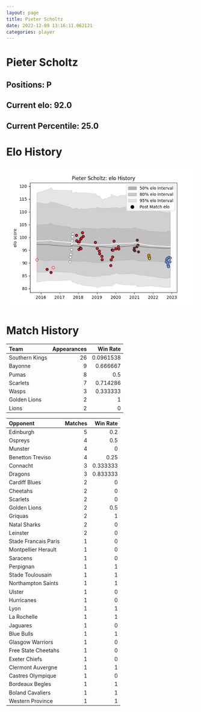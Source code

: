 ```yaml
---  
layout: page  
title: Pieter Scholtz  
date: 2022-12-09 13:16:11.062121  
categories: player  
---
```

# Pieter Scholtz

## Positions: P

## Current elo: 92.0

## Current Percentile: 25.0

# Elo History


![elo history](history_PieterScholtz.png)
# Match History


| Team           |   Appearances |   Win Rate |
|:---------------|--------------:|-----------:|
| Southern Kings |            26 |  0.0961538 |
| Bayonne        |             9 |  0.666667  |
| Pumas          |             8 |  0.5       |
| Scarlets       |             7 |  0.714286  |
| Wasps          |             3 |  0.333333  |
| Golden Lions   |             2 |  1         |
| Lions          |             2 |  0         |

| Opponent             |   Matches |   Win Rate |
|:---------------------|----------:|-----------:|
| Edinburgh            |         5 |   0.2      |
| Ospreys              |         4 |   0.5      |
| Munster              |         4 |   0        |
| Benetton Treviso     |         4 |   0.25     |
| Connacht             |         3 |   0.333333 |
| Dragons              |         3 |   0.833333 |
| Cardiff Blues        |         2 |   0        |
| Cheetahs             |         2 |   0        |
| Scarlets             |         2 |   0        |
| Golden Lions         |         2 |   0.5      |
| Griquas              |         2 |   1        |
| Natal Sharks         |         2 |   0        |
| Leinster             |         2 |   0        |
| Stade Francais Paris |         1 |   0        |
| Montpellier Herault  |         1 |   0        |
| Saracens             |         1 |   0        |
| Perpignan            |         1 |   1        |
| Stade Toulousain     |         1 |   1        |
| Northampton Saints   |         1 |   1        |
| Ulster               |         1 |   0        |
| Hurricanes           |         1 |   0        |
| Lyon                 |         1 |   1        |
| La Rochelle          |         1 |   1        |
| Jaguares             |         1 |   0        |
| Blue Bulls           |         1 |   1        |
| Glasgow Warriors     |         1 |   0        |
| Free State Cheetahs  |         1 |   0        |
| Exeter Chiefs        |         1 |   0        |
| Clermont Auvergne    |         1 |   1        |
| Castres Olympique    |         1 |   0        |
| Bordeaux Begles      |         1 |   1        |
| Boland Cavaliers     |         1 |   1        |
| Western Province     |         1 |   1        |